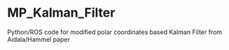 # MP_Kalman_Filter
Python/ROS code for modified polar coordinates based Kalman Filter from Aidala/Hammel paper
